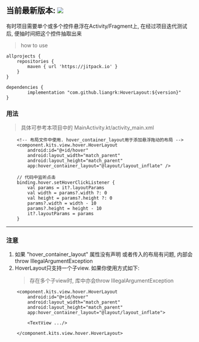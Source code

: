 当前最新版本: [![](https://jitpack.io/v/liangrk/HoverLayout.svg)](https://jitpack.io/#liangrk/HoverLayout)
-----

有时项目需要单个或多个控件悬浮在Activity/Fragment上, 在经过项目迭代测试后, 便抽时间把这个控件抽取出来

> how to use
>

```
allprojects {
    repositories {
        maven { url 'https://jitpack.io' }
    }
}

dependencies {
        implementation "com.github.liangrk:HoverLayout:${version}"
}
```

### 用法

> 具体可参考本项目中的 MainActivity.kt/activity_main.xml

```
    <!-- 布局文件中使用. hover_container_layout用于添加悬浮拖动的布局 -->
    <component.kits.view.hover.HoverLayout
        android:id="@+id/hover"
        android:layout_width="match_parent"
        android:layout_height="match_parent"
        app:hover_container_layout="@layout/layout_inflate" />
```

```
    // 代码中监听点击
    binding.hover.setHoverClickListener {
        val params = it?.layoutParams
        val width = params?.width ?: 0
        val height = params?.height ?: 0
        params?.width = width - 10
        params?.height = height - 10
        it?.layoutParams = params
    }
```

--------

### 注意

1. 如果 "hover_container_layout" 属性没有声明 或者传入的布局有问题, 内部会throw IllegalArgumentException
2. HoverLayout只支持一个子view. 如果你使用方式如下:
   > 存在多个子view时, 库中亦会throw IllegalArgumentException

```
    <component.kits.view.hover.HoverLayout
        android:id="@+id/hover"
        android:layout_width="match_parent"
        android:layout_height="match_parent"
        app:hover_container_layout="@layout/layout_inflate">

        <TextView .../>

    </component.kits.view.hover.HoverLayout>
```
